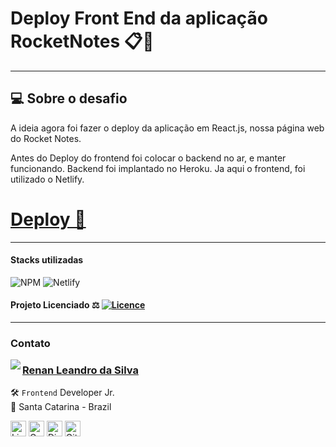 # Deploy Front End da aplicação RocketNotes 📋📖

---

## 💻 Sobre o desafio

A ideia agora foi fazer o deploy da aplicação em React.js, nossa página web do Rocket Notes.

Antes do Deploy do frontend foi colocar o backend no ar, e manter funcionando. Backend foi implantado no Heroku. Ja aqui o frontend, foi utilizado o Netlify.

<a href="https://renyzeraa.github.io/rocketseat-explorer/Stage02/Challenge1" target="_blank" > <h1> **Deploy 🚀** </h1></a>

---

#### Stacks utilizadas

![NPM](https://img.shields.io/badge/NPM-%23000000.svg?style=for-the-badge&logo=npm&logoColor=white) ![Netlify](https://img.shields.io/badge/netlify-%23000000.svg?style=for-the-badge&logo=netlify&logoColor=#00C7B7)

#### Projeto Licenciado ⚖ [![Licence](https://img.shields.io/github/license/Ileriayo/markdown-badges?style=for-the-badge)](./LICENSE)

---

### Contato

<img align="left" src="https://www.github.com/renyzeraa.png?size=150">

### [**Renan Leandro da Silva**](https://github.com/renyzeraa)

🛠 `Frontend` Developer Jr. <br>
📍 Santa Catarina - Brazil

<a href="https://www.linkedin.com/in/renyzeraa" target="_blank"><img src="https://img.shields.io/badge/LinkedIn-0077B5?style=flat&logo=linkedin&logoColor=white" alt="LinkedIn Badge" height="25"></a>&nbsp;<a href="mailto:renansilvaytb@gmail.com" target="_blank"><img src="https://img.shields.io/badge/Gmail-D14836?style=flat&logo=gmail&logoColor=white" alt="Gmail Badge" height="25"></a>&nbsp;<a href="#"><img src="https://img.shields.io/badge/Discord-%237289DA.svg?logo=discord&logoColor=white" title="renan_s#7826" alt="Discord Badge" height="25"></a>&nbsp;<a href="https://www.github.com/renyzeraa" target="_blank"><img src="https://img.shields.io/badge/GitHub-100000?style=flat&logo=github&logoColor=white" alt="GitHub Badge" height="25"></a>&nbsp;

<br clear="left"/>
